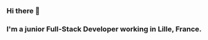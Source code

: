 ### Hi there 👋
### I'm a junior Full-Stack Developer working in Lille, France.


<!--
**AlexBtest/AlexBtest** is a ✨ _special_ ✨ repository because its `README.md` (this file) appears on your GitHub profile.

Here are some ideas to get you started:

- 🚂 I’m currently working on at **Le Wagon** as a teacher assistant
- ⚙️ I use daily: `.ruby`, `.js`, `.html`, `.css`
- 📫 How to reach me: [linkedin/Alexis-Bouchiouane](https://www.linkedin.com/in/alexis-bouchiouane/)
- ⚡ Fun fact: Potterhead
-->
